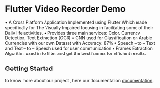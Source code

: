 # Flutter Video Recorder Demo

•	A Cross Platform Application Implemented using Flutter Which made specifically for The Visually Impaired focusing in facilitating some of their Daily life activities.
•	Provides three main services: Color, Currency Detection, Text Extraction (OCR)
•	CNN used for Classification on Arabic Currencies with our own Dataset with Accuracy: 87%
•	Speech – to – Text and Text – to – Speech used for user communication 
•	Frames Extraction Algorithm used in to filter and get the best frames for efficient results.


## Getting Started

to know more about our project , here our documentation
[documentation](https://docs.google.com/presentation/d/1vHHUikORhciYNLmfBCkYljdHpqXBvcWf9F_wzbqYXxI/edit?usp=sharing).
